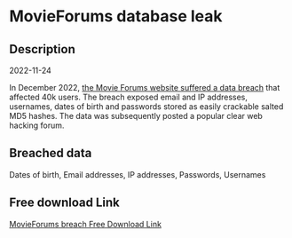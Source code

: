 # MovieForums database leak

## Description

2022-11-24

In December 2022, <a href="https://www.movieforums.com/community/showthread.php?t=67897" target="_blank" rel="noopener">the Movie Forums website suffered a data breach</a> that affected 40k users. The breach exposed email and IP addresses, usernames, dates of birth and passwords stored as easily crackable salted MD5 hashes. The data was subsequently posted a popular clear web hacking forum.

## Breached data

Dates of birth, Email addresses, IP addresses, Passwords, Usernames

## Free download Link

[MovieForums breach Free Download Link](https://tinyurl.com/2b2k277t)